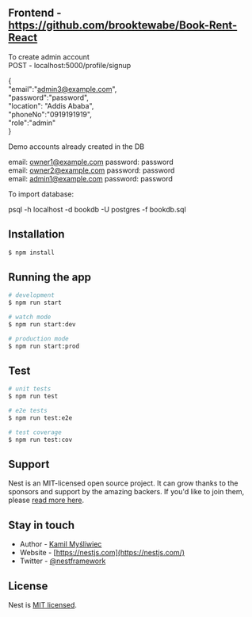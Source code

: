 ## Frontend - https://github.com/brooktewabe/Book-Rent-React<br/>

To create admin account<br/>
POST - localhost:5000/profile/signup<br/>

{<br/>
    "email":"admin3@example.com",<br/>
    "password":"password",<br/>
    "location": "Addis Ababa",<br/>
    "phoneNo":"0919191919",<br/>
    "role":"admin"<br/>
}<br/>

Demo accounts already created in the DB<br/>

email: owner1@example.com        password: password<br/>
email: owner2@example.com        password: password<br/>
email: admin1@example.com        password: password<br/>


To import database:<br/>

psql -h localhost -d bookdb -U postgres -f bookdb.sql<br/>

## Installation

```bash
$ npm install
```

## Running the app

```bash
# development
$ npm run start

# watch mode
$ npm run start:dev

# production mode
$ npm run start:prod
```

## Test

```bash
# unit tests
$ npm run test

# e2e tests
$ npm run test:e2e

# test coverage
$ npm run test:cov
```

## Support

Nest is an MIT-licensed open source project. It can grow thanks to the sponsors and support by the amazing backers. If you'd like to join them, please [read more here](https://docs.nestjs.com/support).

## Stay in touch

- Author - [Kamil Myśliwiec](https://kamilmysliwiec.com)
- Website - [https://nestjs.com](https://nestjs.com/)
- Twitter - [@nestframework](https://twitter.com/nestframework)

## License

Nest is [MIT licensed](LICENSE).
